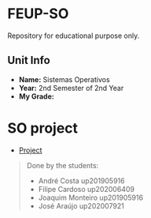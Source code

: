 # FEUP-SO
Repository for educational purpose only.

## Unit Info
- <b>Name:</b> Sistemas Operativos
- <b>Year:</b> 2nd Semester of 2nd Year
- <b>My Grade:</b> 

# SO project
- [Project](project/docs/Enunciado.pdf) 

> Done by the students:
> - André Costa up201905916
> - Filipe Cardoso up202006409
> - Joaquim Monteiro up201905916
> - José Araújo up202007921
